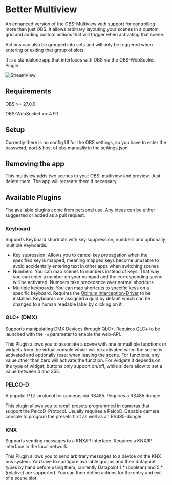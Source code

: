# Better Multiview
An enhanced version of the OBS-Multiview with support for controlling more than just OBS. It allows arbitrary layouting your scenes in a custom grid and adding custom actions that will trigger when activating that scene.

Actions can also be grouped into sets and will only be triggered when entering or exiting that group of slots.

It is a standalone app that interfaces with OBS via the OBS-WebSocket Plugin.

![StreamView](https://github.com/CShark/obs-stream-deck/blob/master/Assets/StreamView.jpg)

## Requirements
OBS >= 27.0.0

OBS-WebSocket >= 4.9.1

## Setup
Currently there is no config UI for the OBS settings, so you have to enter the password, port & host of obs manually in the settings.json

## Removing the app
This multiview adds two scenes to your OBS: multiview and preview. Just delete them. The app will recreate them if necessary.

## Available Plugins
The available plugins come from personal use. Any ideas can be either suggested or added as a pull request.

### Keyboard
Supports Keyboard shortcuts with key suppression, numbers and optionally multiple Keyboards.

- Key supression: Allows you to cancel key propagation when the specified key is mapped, meaning mapped keys become unusable to avoid accidentally entering text in other apps when switching scenes
- Numbers: You can map scenes to numbers instead of keys. That way you can enter a number on your numpad and the corresponding scene will be activated. Numbers take precedence over normal shortcuts
- Multiple keyboards: You can map shortcuts to specific keys on a specific keyboard. Requires the [Oblitum Interception-Driver](https://github.com/oblitum/Interception) to be installed. Keyboards are assigned a guid by default which can be changed to a human readable label by clicking on it.

### QLC+ (DMX)
Supports manipulating DMX Devices through QLC+. Requires QLC+ to be launched with the `-w` parameter to enable the web-API.

This Plugin allows you to associate a scene with one or multiple functions or widgets from the virtual console which will be activated when the scene is activated and optionally reset when leaving the scene. For functions, any value other than zero will activate the function. For widgets it depends on the type of widget; buttons only support on/off, while sliders allow to set a value between 0 and 255.

### PELCO-D
A popular PTZ-protocol for cameras via RS485. Requires a RS485 dongle.

This plugin allows you to recall presets programmed in cameras that support the PelcoD-Protocol. Usually requires a PelcoD-Capable camera console to program the presets first as well as an RS485-dongle.

### KNX
Supports sending messages to a KNX/IP interface. Requires a KNX/IP interface in the local network.

This Plugin allows you to send arbitrary messages to a device on the KNX bus system. You have to configure available groups and their datapoint types by hand before using them, currently Datapoint 1.* (boolean) and 5.* (relative) are supported. You can then define actions for the entry and exit of a scene slot.